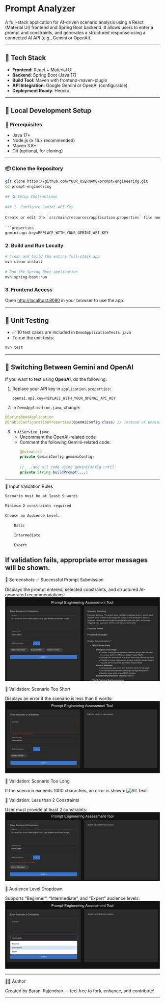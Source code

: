 # Prompt Analyzer

A full-stack application for AI-driven scenario analysis using a React (Material UI) frontend and Spring Boot backend. It allows users to enter a prompt and constraints, and generates a structured response using a connected AI API (e.g., Gemini or OpenAI).

---

## 🧰 Tech Stack

- **Frontend**: React + Material UI
- **Backend**: Spring Boot (Java 17)
- **Build Tool**: Maven with frontend-maven-plugin
- **API Integration**: Google Gemini or OpenAI (configurable)
- **Deployment Ready**: Heroku

---

## 🚀 Local Development Setup

### 🔧 Prerequisites

- Java 17+
- Node.js (≥ 16.x recommended)
- Maven 3.8+
- Git (optional, for cloning)

---

### 📦 Clone the Repository

```bash
git clone https://github.com/YOUR_USERNAME/prompt-engineering.git
cd prompt-engineering

## 🛠️ Setup Instructions

### 1. Configure Gemini API Key

Create or edit the `src/main/resources/application.properties` file and replace:

```properties
gemini.api.key=REPLACE_WITH_YOUR_GEMINI_API_KEY
```

### 2. Build and Run Locally

```bash
# Clean and build the entire full-stack app
mvn clean install

# Run the Spring Boot application
mvn spring-boot:run
```

### 3. Frontend Access

Open [http://localhost:8080](http://localhost:8080) in your browser to use the app.

---

## 🧪 Unit Testing

- ✅ 10 test cases are included in `DemoApplicationTests.java`
- To run the unit tests:

```bash
mvn test
```

---

## 🔁 Switching Between Gemini and OpenAI

If you want to test using **OpenAI**, do the following:

1. Replace your API key in `application.properties`:
   ```properties
   openai.api.key=REPLACE_WITH_YOUR_OPENAI_API_KEY
   ```

2. In `DemoApplication.java`, change:

```java
@SpringBootApplication
@EnableConfigurationProperties(OpenAiConfig.class) // instead of GeminiConfig.class
```

3. In `AiService.java`:
   - Uncomment the OpenAI-related code
   - Comment the following Gemini-related code:
     ```java
     @Autowired
     private GeminiConfig geminiConfig;

     // ...and all code using geminiConfig until:
     private String buildPrompt(...)
     ```

---
🧪 Input Validation Rules

    Scenario must be at least 9 words

    Minimum 2 constraints required

    Choose an Audience Level:

        Basic

        Intermediate

        Expert

If validation fails, appropriate error messages will be shown.
---
📸 Screenshots
✅ Successful Prompt Submission

Displays the prompt entered, selected constraints, and structured AI-generated recommendations: ![Alt Text](client/public/screenshots/prompt-result.png)

🔴 Validation: Scenario Too Short

Displays an error if the scenario is less than 9 words: ![Alt Text](client/public/screenshots/scenario-too-short.png)

🔴 Validation: Scenario Too Long

If the scenario exceeds 1000 characters, an error is shown: ![Alt Text](client/public/screenshots/validation-scenario-too-long.png)

🔴 Validation: Less than 2 Constraints

User must provide at least 2 constraints: ![Alt Text](client/public/screenshots/too-few-constraints.png)

🔄 Audience Level Dropdown

Supports “Beginner”, “Intermediate”, and “Expert” audience levels: ![Alt Text](client/public/screenshots/audience-dropdown.png)

---
👨‍💻 Author

Created by Barani Rajendran — feel free to fork, enhance, and contribute!

---